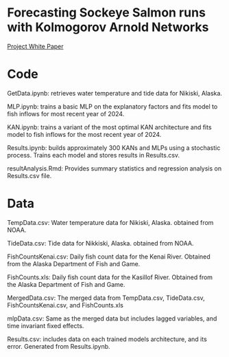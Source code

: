 <h1>Forecasting Sockeye Salmon runs with Kolmogorov Arnold Networks</h1>
<a href  = "https://www.garrettstreit.com/white-paper"> Project White Paper</a>

# Code

<p>GetData.ipynb: retrieves water temperature and tide data for Nikiski, Alaska.

MLP.ipynb: trains a basic MLP on the explanatory factors and fits model to fish inflows for most recent year of 2024.

KAN.ipynb: trains a variant of the most optimal KAN architecture and fits model to fish inflows for the most recent year of 2024.

Results.ipynb: builds approximately 300 KANs and MLPs using a stochastic process. Trains each model and stores results in Results.csv.

resultAnalysis.Rmd: Provides summary statistics and regression analysis on Results.csv file. </p>
# Data
<p>
TempData.csv: Water temperature data for Nikiski, Alaska. obtained from NOAA.

TideData.csv: Tide data for Nikkiski, Alaska. obtained from NOAA.

FishCountsKenai.csv: Daily fish count data for the Kenai River. Obtained from the Alaska Department of Fish and Game.

FishCounts.xls: Daily fish count data for the Kasillof River. Obtained from the Alaska Department of Fish and Game. 

MergedData.csv: The merged data from TempData.csv, TideData.csv, FishCountsKenai.csv, and FishCounts.xls

mlpData.csv: Same as the merged data but includes lagged variables, and time invariant fixed effects.

Results.csv: includes data on each trained models architecture, and its error. Generated from Results.ipynb. 
</p>
